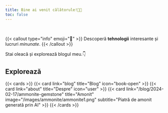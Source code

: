 ```yaml
---
title: Bine ai venit călătorule!👨‍🚀
toc: false
---
```


<br/>

{{< callout type="info" emoji="👑" >}}
  Descoperă **tehnologii** interesante și lucruri *minunate*.
{{< /callout >}}

Stai oleacă și explorează blogul meu.👇

## Explorează

{{< cards >}}
  {{< card link="blog" title="Blog" icon="book-open" >}}
  {{< card link="about" title="Despre" icon="user" >}}
  {{< card link="/blog/2024-02-17/ammonite-gemstone" title="Amonit" image="/images/ammonite/ammonite1.png" subtitle="Piatră de amonit generată prin AI" >}}
{{< /cards >}}
